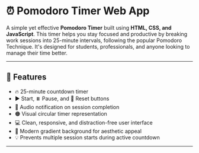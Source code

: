 # ⏰ Pomodoro Timer Web App

A simple yet effective **Pomodoro Timer** built using **HTML, CSS, and JavaScript**. This timer helps you stay focused and productive by breaking work sessions into 25-minute intervals, following the popular Pomodoro Technique. It's designed for students, professionals, and anyone looking to manage their time better.

---

## 🚀 Features

- 🔥 25-minute countdown timer
- ▶️ Start, ⏸️ Pause, and 🔄 Reset buttons
- 🔔 Audio notification on session completion
- 🟠 Visual circular timer representation
- 💻 Clean, responsive, and distraction-free user interface
- 🎨 Modern gradient background for aesthetic appeal
- 💡 Prevents multiple session starts during active countdown

---

